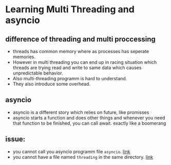# Learning Multi Threading and asyncio
## difference of threading and multi proccessing
- threads has common memory where as processes has seperate memories.
- However in multi threading you can end up in racing situation which threads are trying read and write to same data which causes unpredictable behavior.
- Also multi-threading programm is hard to understand. 
- They also introduce some overhead.
## asyncio 
- asyncio is a different story which relies on future, like promisses
- asyncio starts a function and does other things and whenever you need that function to be finished, you can call await. exactly like a boomerang
## issue:
- you cannot call you asyncio programm file ```asyncio```. [link](https://github.com/tornadoweb/tornado/issues/2868)
- you cannot have a file named ```threading``` in the same directory. [link](https://stackoverflow.com/questions/41012121/attributeerror-module-object-has-no-attribute-rlock)
